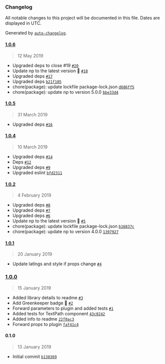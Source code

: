 ### Changelog

All notable changes to this project will be documented in this file. Dates are displayed in UTC.

Generated by [`auto-changelog`](https://github.com/CookPete/auto-changelog).

#### [1.0.6](https://github.com/clementallen/react-leaflet-textpath/compare/v1.0.5...v1.0.6)

> 12 May 2019

- Upgraded deps to close #19 [`#20`](https://github.com/clementallen/react-leaflet-textpath/pull/20)
- Update np to the latest version 🚀 [`#18`](https://github.com/clementallen/react-leaflet-textpath/pull/18)
- Upgraded deps [`#17`](https://github.com/clementallen/react-leaflet-textpath/pull/17)
- Upgraded deps [`b21f105`](https://github.com/clementallen/react-leaflet-textpath/commit/b21f105a5746d5051efc318c54641d0b74651dc3)
- chore(package): update lockfile package-lock.json [`d686ff5`](https://github.com/clementallen/react-leaflet-textpath/commit/d686ff55b9f5d0d5c37dfdde6b8c5e72d7145365)
- chore(package): update np to version 5.0.0 [`bbe33d4`](https://github.com/clementallen/react-leaflet-textpath/commit/bbe33d4908d7794ee25b6e6e0144fa89670aedf5)

#### [1.0.5](https://github.com/clementallen/react-leaflet-textpath/compare/v1.0.4...v1.0.5)

> 31 March 2019

- Upgraded deps [`#16`](https://github.com/clementallen/react-leaflet-textpath/pull/16)

#### [1.0.4](https://github.com/clementallen/react-leaflet-textpath/compare/v1.0.2...v1.0.4)

> 10 March 2019

- Upgraded deps [`#14`](https://github.com/clementallen/react-leaflet-textpath/pull/14)
- Deps [`#12`](https://github.com/clementallen/react-leaflet-textpath/pull/12)
- Upgraded deps [`#9`](https://github.com/clementallen/react-leaflet-textpath/pull/9)
- Upgraded eslint [`bfd2311`](https://github.com/clementallen/react-leaflet-textpath/commit/bfd23110c822e617c23bfe37df09ed19a7aa73e0)

#### [1.0.2](https://github.com/clementallen/react-leaflet-textpath/compare/v1.0.1...v1.0.2)

> 4 February 2019

- Upgraded deps [`#8`](https://github.com/clementallen/react-leaflet-textpath/pull/8)
- Upgraded deps [`#7`](https://github.com/clementallen/react-leaflet-textpath/pull/7)
- Upgraded deps [`#6`](https://github.com/clementallen/react-leaflet-textpath/pull/6)
- Update np to the latest version 🚀 [`#5`](https://github.com/clementallen/react-leaflet-textpath/pull/5)
- chore(package): update lockfile package-lock.json [`b16837c`](https://github.com/clementallen/react-leaflet-textpath/commit/b16837cb7b8de61e0275c3f495e1e2def89c5b06)
- chore(package): update np to version 4.0.0 [`1397927`](https://github.com/clementallen/react-leaflet-textpath/commit/139792751e3662e0679f6ae0928d6f45cce586ad)

#### [1.0.1](https://github.com/clementallen/react-leaflet-textpath/compare/v1.0.0...v1.0.1)

> 20 January 2019

- Update latlngs and style if props change [`#4`](https://github.com/clementallen/react-leaflet-textpath/pull/4)

### [1.0.0](https://github.com/clementallen/react-leaflet-textpath/compare/v0.1.0...v1.0.0)

> 15 January 2019

- Added library details to readme [`#3`](https://github.com/clementallen/react-leaflet-textpath/pull/3)
- Add Greenkeeper badge 🌴 [`#2`](https://github.com/clementallen/react-leaflet-textpath/pull/2)
- Forward parameters to plugin and added tests [`#1`](https://github.com/clementallen/react-leaflet-textpath/pull/1)
- Added tests for TextPath component [`43c0242`](https://github.com/clementallen/react-leaflet-textpath/commit/43c024284b5346f599134d69942655f86239fc02)
- Added info to readme [`22f0ac3`](https://github.com/clementallen/react-leaflet-textpath/commit/22f0ac36047e62cc0b1b22a4ad6898c2a2e69aef)
- Forward props to plugin [`faf41c4`](https://github.com/clementallen/react-leaflet-textpath/commit/faf41c4a7544cc793b72dc9ab8b65d31aaa515f2)

#### 0.1.0

> 13 January 2019

- Initial commit [`b138369`](https://github.com/clementallen/react-leaflet-textpath/commit/b13836947acebb94c53c63321f367bf1911796c4)
